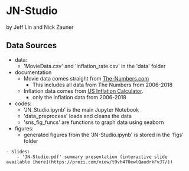 # JN-Studio
by Jeff Lin and Nick Zauner
<img src=''>


## Data Sources
  - data:
    - 'MovieData.csv' and 'inflation_rate.csv' in the 'data' folder
  - documentation
    - Movie data comes straight from [The-Numbers.com](https://www.the-numbers.com/movie/budgets/all)
        - This includes all data from The Numbers from 2006-2018
    - Inflation data comes from [US Inflation Calculator](https://www.usinflationcalculator.com).
       - only the inflation data from 2006-2018 
   - codes:
       - 'JN_Studio.ipynb' is the main Jupyter Notebook
       - 'data_preprocess' loads and cleans the data
       - 'sns_fig_funcs' are functions to graph data using seaborn
   - figures:
       - generated figures from the 'JN-Studio.ipynb' is stored in the 'figs' folder
    
    - Slides:
        - 'JN-Studio.pdf' summary presentation (interactive slide available [here](https://prezi.com/view/t9vh470ewlQaudrkFvJ7/))

